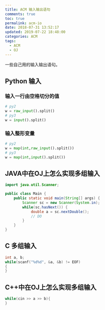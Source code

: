 ```yaml
---
title: ACM 输入输出语句
comments: true
toc: true
permalink: acm-io
date: 2018-07-31 13:52:17
updated: 2019-07-22 18:48:00
categories: ACM
tags:
  - ACM
  - OJ
---
```


一些自己用的输入输出语句。

<!-- more -->
## Python 输入
### 输入一行由空格切分的值
```python
# py2
w = raw_input().split()
# py3
w = input().split()
```

### 输入整形变量
```python
# py2
w = map(int,raw_input().split())
# py3
w = map(int,input().split())
```


## JAVA中在OJ上怎么实现多组输入

```java
import java.util.Scanner;

public class Main {
	public static void main(String[] args) {
		Scanner sc = new Scanner(System.in);
        while(sc.hasNext()) {
    		double a = sc.nextDouble();
			// DO
        }
	}
}
```
## C 多组输入
```c
int a, b;
while(scanf("%d%d", &a, &b) != EOF)
{
}
```
## C++中在OJ上怎么实现多组输入
```cpp
while(cin >> a >> b){
}
```